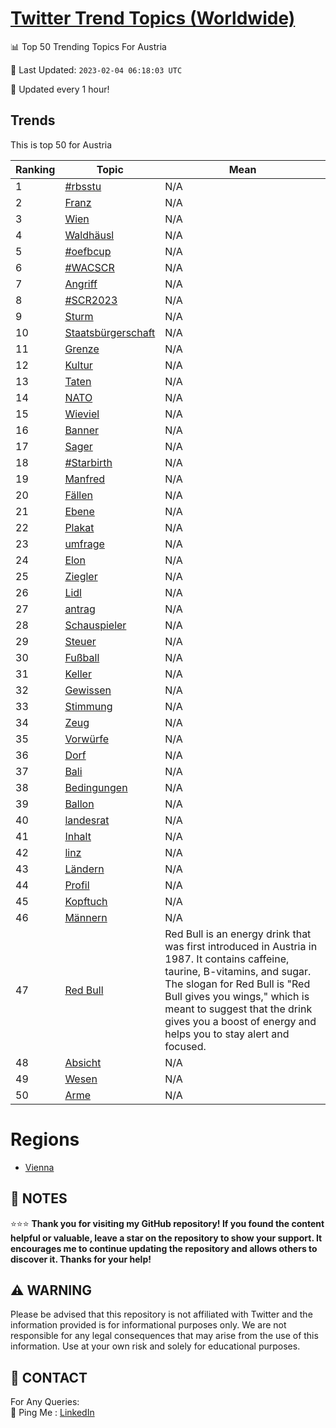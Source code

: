 [Twitter Trend Topics (Worldwide)](https://github.com/ErcinDedeoglu/Twitter-Trend-Topics)
==========


📊 Top 50 Trending Topics For Austria

📆 Last Updated: `2023-02-04 06:18:03 UTC`

🔧 Updated every 1 hour!


## Trends

This is top 50 for Austria

| Ranking | Topic | Mean |
| ------- | ------------ | ------------ |
| 1 | [#rbsstu](http://twitter.com/search?q=%23rbsstu) | N/A |
| 2 | [Franz](http://twitter.com/search?q=Franz) | N/A |
| 3 | [Wien](http://twitter.com/search?q=Wien) | N/A |
| 4 | [Waldhäusl](http://twitter.com/search?q=Waldh%c3%a4usl) | N/A |
| 5 | [#oefbcup](http://twitter.com/search?q=%23oefbcup) | N/A |
| 6 | [#WACSCR](http://twitter.com/search?q=%23WACSCR) | N/A |
| 7 | [Angriff](http://twitter.com/search?q=Angriff) | N/A |
| 8 | [#SCR2023](http://twitter.com/search?q=%23SCR2023) | N/A |
| 9 | [Sturm](http://twitter.com/search?q=Sturm) | N/A |
| 10 | [Staatsbürgerschaft](http://twitter.com/search?q=Staatsb%c3%bcrgerschaft) | N/A |
| 11 | [Grenze](http://twitter.com/search?q=Grenze) | N/A |
| 12 | [Kultur](http://twitter.com/search?q=Kultur) | N/A |
| 13 | [Taten](http://twitter.com/search?q=Taten) | N/A |
| 14 | [NATO](http://twitter.com/search?q=NATO) | N/A |
| 15 | [Wieviel](http://twitter.com/search?q=Wieviel) | N/A |
| 16 | [Banner](http://twitter.com/search?q=Banner) | N/A |
| 17 | [Sager](http://twitter.com/search?q=Sager) | N/A |
| 18 | [#Starbirth](http://twitter.com/search?q=%23Starbirth) | N/A |
| 19 | [Manfred](http://twitter.com/search?q=Manfred) | N/A |
| 20 | [Fällen](http://twitter.com/search?q=F%c3%a4llen) | N/A |
| 21 | [Ebene](http://twitter.com/search?q=Ebene) | N/A |
| 22 | [Plakat](http://twitter.com/search?q=Plakat) | N/A |
| 23 | [umfrage](http://twitter.com/search?q=umfrage) | N/A |
| 24 | [Elon](http://twitter.com/search?q=Elon) | N/A |
| 25 | [Ziegler](http://twitter.com/search?q=Ziegler) | N/A |
| 26 | [Lidl](http://twitter.com/search?q=Lidl) | N/A |
| 27 | [antrag](http://twitter.com/search?q=antrag) | N/A |
| 28 | [Schauspieler](http://twitter.com/search?q=Schauspieler) | N/A |
| 29 | [Steuer](http://twitter.com/search?q=Steuer) | N/A |
| 30 | [Fußball](http://twitter.com/search?q=Fu%c3%9fball) | N/A |
| 31 | [Keller](http://twitter.com/search?q=Keller) | N/A |
| 32 | [Gewissen](http://twitter.com/search?q=Gewissen) | N/A |
| 33 | [Stimmung](http://twitter.com/search?q=Stimmung) | N/A |
| 34 | [Zeug](http://twitter.com/search?q=Zeug) | N/A |
| 35 | [Vorwürfe](http://twitter.com/search?q=Vorw%c3%bcrfe) | N/A |
| 36 | [Dorf](http://twitter.com/search?q=Dorf) | N/A |
| 37 | [Bali](http://twitter.com/search?q=Bali) | N/A |
| 38 | [Bedingungen](http://twitter.com/search?q=Bedingungen) | N/A |
| 39 | [Ballon](http://twitter.com/search?q=Ballon) | N/A |
| 40 | [landesrat](http://twitter.com/search?q=landesrat) | N/A |
| 41 | [Inhalt](http://twitter.com/search?q=Inhalt) | N/A |
| 42 | [linz](http://twitter.com/search?q=linz) | N/A |
| 43 | [Ländern](http://twitter.com/search?q=L%c3%a4ndern) | N/A |
| 44 | [Profil](http://twitter.com/search?q=Profil) | N/A |
| 45 | [Kopftuch](http://twitter.com/search?q=Kopftuch) | N/A |
| 46 | [Männern](http://twitter.com/search?q=M%c3%a4nnern) | N/A |
| 47 | [Red Bull](http://twitter.com/search?q=Red+Bull) | Red Bull is an energy drink that was first introduced in Austria in 1987. It contains caffeine, taurine, B-vitamins, and sugar. The slogan for Red Bull is "Red Bull gives you wings," which is meant to suggest that the drink gives you a boost of energy and helps you to stay alert and focused. |
| 48 | [Absicht](http://twitter.com/search?q=Absicht) | N/A |
| 49 | [Wesen](http://twitter.com/search?q=Wesen) | N/A |
| 50 | [Arme](http://twitter.com/search?q=Arme) | N/A |



# Regions

* [Vienna](</Austria/Vienna.md>)



## 📝 NOTES

⭐⭐⭐ **Thank you for visiting my GitHub repository! If you found the content helpful or valuable, leave a star on the repository to show your support. It encourages me to continue updating the repository and allows others to discover it. Thanks for your help!**


## ⚠️ WARNING

Please be advised that this repository is not affiliated with Twitter and the information provided is for informational purposes only. We are not responsible for any legal consequences that may arise from the use of this information. Use at your own risk and solely for educational purposes.


## 📨 CONTACT

 For Any Queries:  
            🏓 Ping Me : [LinkedIn](https://www.linkedin.com/in/ercindedeoglu/)
